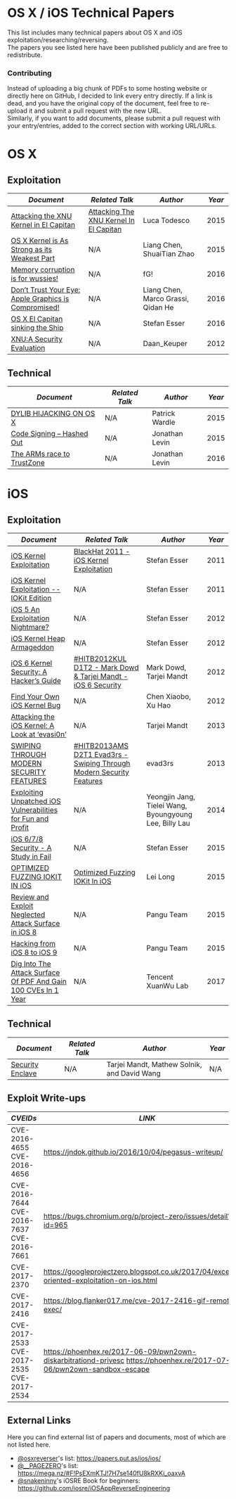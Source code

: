 # OS X / iOS Technical Papers

This list includes many technical papers about OS X and iOS exploitation/researching/reversing.
<br>
The papers you see listed here have been published publicly and are free to redistribute.

### Contributing
Instead of uploading a big chunk of PDFs to some hosting website or directly here on GitHub, I decided to link every entry directly. If a link is dead, and you have the original copy of the document, feel free to re-upload it and submit a pull request with the new URL.
<br>
Similarly, if you want to add documents, please submit a pull request with your entry/entries, added to the correct section with working URL/URLs.

# OS X

## Exploitation
| *Document* | *Related Talk* | *Author* | *Year* |
|----------------------------------------------------------------------------------------------------------------------------------------------------------------|---------------------------------------------------------------------------------------|------------------------------------|--------|
| [Attacking the XNU Kernel in El Capitan](https://www.blackhat.com/docs/eu-15/materials/eu-15-Todesco-Attacking-The-XNU-Kernal-In-El-Capitain.pdf) | [Attacking The XNU Kernel In El Capitan](https://www.youtube.com/watch?v=k550C0V79ts) | Luca Todesco | 2015 |
| [OS X Kernel is As Strong as its Weakest Part](https://papers.put.as/papers/macosx/2015/poc2015osxkernelisasstrongasitsweakestpartliangshuaitian.pdf) | N/A | Liang Chen, ShuaiTian Zhao | 2015 |
| [Memory corruption is for wussies!](https://papers.put.as/papers/macosx/2016/SyScan360_SG_2016_-_Memory_Corruption_is_for_wussies.pdf) | N/A | fG! | 2016 |
| [Don’t Trust Your Eye: Apple Graphics is Compromised!](https://papers.put.as/papers/macosx/2016/CanSecWest2016_Apple_Graphics_Compromised.pdf) | N/A | Liang Chen, Marco Grassi, Qidan He | 2016 |
| [OS X El Capitan sinking the Ship](https://papers.put.as/papers/macosx/2016/syscan360stefanesserosxelcapitansinkingtheship.pdf) | N/A | Stefan Esser | 2016 |
|[XNU:A Security Evaluation](https://papers.put.as/papers/macosx/2012/XNU_-a-security-evaluation-Daan_Keuper_2012-12-14-xnu.pdf)| N/A | Daan_Keuper | 2012 |

## Technical
| *Document* | *Related Talk* | *Author* | *Year* |
|-----------------------------------------------------------------------------------------------------------|----------------|----------------|--------|
| [DYLIB HIJACKING ON OS X](https://papers.put.as/papers/macosx/2015/vb201503-dylib-hijacking.pdf) | N/A | Patrick Wardle | 2015 |
| [Code Signing – Hashed Out](https://papers.put.as/papers/macosx/2015/CodeSigning-RSA.pdf) | N/A | Jonathan Levin | 2015 |
| [The ARMs race to TrustZone](http://technologeeks.com/files/TZ.pdf) | N/A | Jonathan Levin | 2016 |
# iOS

## Exploitation
| *Document* | *Related Talk* | *Author* | *Year* |
|-------------------------------------------------------------------------------------------------------------------------------------------------------------------------------------------------------|---------------------------------------------------------------------------------------------------------------------|--------------------------------------------------------|--------|
| [iOS Kernel Exploitation](https://papers.put.as/papers/ios/2011/BH_US_11_Esser_Exploiting_The_iOS_Kernel_Slides.pdf) | [BlackHat 2011 - iOS Kernel Exploitation](https://www.youtube.com/watch?v=fQHkA_s3d2o) | Stefan Esser | 2011 |
| [iOS Kernel Exploitation -- IOKit Edition](https://papers.put.as/papers/ios/2011/SyScanTaipei2011_StefanEsser_iOS_Kernel_Exploitation_IOKit_Edition.pdf) | N/A | Stefan Esser | 2011 |
| [iOS 5 An Exploitation Nightmare?](https://papers.put.as/papers/ios/2012/CSW2012_StefanEsser_iOS5_An_Exploitation_Nightmare_FINAL.pdf) | N/A | Stefan Esser | 2012 |
| [iOS Kernel Heap Armageddon](https://papers.put.as/papers/ios/2012/SyScan2012_StefanEsser_iOS_Kernel_Heap_Armageddon.pdf) | N/A | Stefan Esser | 2012 |
| [iOS 6 Kernel Security: A Hacker’s Guide](https://conference.hitb.org/hitbsecconf2012kul/materials/D1T2%20-%20Mark%20Dowd%20&%20Tarjei%20Mandt%20-%20iOS6%20Security.pdf) | [#HITB2012KUL D1T2 - Mark Dowd & Tarjei Mandt - iOS 6 Security](https://www.youtube.com/watch?v=O-WZinEoki4) | Mark Dowd, Tarjei Mandt | 2012 |
| [Find Your Own iOS Kernel Bug](https://papers.put.as/papers/ios/2012/Xu-Hao-Xiabo-Chen-Find-Your-Own-iOS-Kernel-Bug.pdf) | N/A | Chen Xiaobo, Xu Hao | 2012 |
| [Attacking the iOS Kernel: A Look at ‘evasi0n’](https://papers.put.as/papers/ios/2013/NISlecture201303.pdf) | N/A | Tarjei Mandt | 2013 |
| [SWIPING THROUGH MODERN SECURITY FEATURES](https://papers.put.as/papers/ios/2013/D2T1-Pod2g-Planetbeing-Musclenerd-and-Pimskeks-aka-Evad3rs-Swiping-Through-Modern-Security-Features.pdf) | [#HITB2013AMS D2T1 Evad3rs - Swiping Through Modern Security Features](https://www.youtube.com/watch?v=brrIquvUR4M) | evad3rs | 2013 |
| [Exploiting Unpatched iOS Vulnerabilities for Fun and Profit](https://papers.put.as/papers/ios/2014/iosjb_slide.pdf) | N/A | Yeongjin Jang, Tielei Wang, Byoungyoung Lee, Billy Lau | 2014 |
| [iOS 6/7/8 Security - A Study in Fail](https://papers.put.as/papers/ios/2015/SyScan15_Stefan_Esser_-_iOS_678_Security_-_A_Study_in_Fail.pdf) | N/A | Stefan Esser | 2015 |
| [OPTIMIZED FUZZING IOKIT IN iOS](https://papers.put.as/papers/ios/2015/us-15-Lei-Optimized-Fuzzing-IOKit-In-iOS-wp.pdf) | [Optimized Fuzzing IOKit In iOS](https://www.youtube.com/watch?v=XDT9Cn8GjJU) | Lei Long | 2015 |
| [Review and Exploit Neglected Attack Surface in iOS 8](https://papers.put.as/papers/ios/2015/us-15-Wang-Review-And-Exploit-Neglected-Attack-Surface-In-iOS-8.pdf) | N/A | Pangu Team | 2015 |
| [Hacking from iOS 8 to iOS 9](https://papers.put.as/papers/ios/2015/POC2015_RUXCON2015.pdf) | N/A | Pangu Team | 2015 |
| [Dig Into The Attack Surface Of PDF And Gain 100 CVEs In 1 Year](https://www.blackhat.com/docs/asia-17/materials/asia-17-Liu-Dig-Into-The-Attack-Surface-Of-PDF-And-Gain-100-CVEs-In-1-Year.pdf)| N/A | Tencent XuanWu Lab | 2017 |


## Technical
| *Document* | *Related Talk* | *Author* | *Year* |
|-----------------------------------------------------------------------------------------------------------|----------------|----------------|--------|
| [Security Enclave](http://mista.nu/research/sep-paper.pdf) | N/A | Tarjei Mandt, Mathew Solnik, and David Wang | N/A |

## Exploit Write-ups
| *CVEIDs* | *LINK* |
|-------------|----------------|
|CVE-2016-4655 CVE-2016-4656| <https://jndok.github.io/2016/10/04/pegasus-writeup/> |
|CVE-2016-7644 CVE-2016-7637 CVE-2016-7661|<https://bugs.chromium.org/p/project-zero/issues/detail?id=965> |
|CVE-2017-2370|<https://googleprojectzero.blogspot.co.uk/2017/04/exception-oriented-exploitation-on-ios.html>|
|CVE-2017-2416|<https://blog.flanker017.me/cve-2017-2416-gif-remote-exec/>|
|CVE-2017-2533 CVE-2017-2535 CVE-2017-2534|<https://phoenhex.re/2017-06-09/pwn2own-diskarbitrationd-privesc> <https://phoenhex.re/2017-07-06/pwn2own-sandbox-escape>|
## External Links
Here you can find external list of papers and documents, most of which are not listed here.

*   [@osxreverser](https://twitter.com/osxreverser)'s list: https://papers.put.as/ios/ios/
*   [@__PAGEZERO](https://twitter.com/__pagezero)'s list: https://mega.nz/#F!PsEXmKTJ!7H7se140fU8kRXKi_oaxvA
*   [@snakeninny](https://twitter.com/snakeninny)'s iOSRE Book for beginners: https://github.com/iosre/iOSAppReverseEngineering
